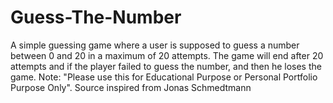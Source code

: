 # Guess-The-Number
A simple guessing game where a user is supposed to guess a number between 0 and 20 in a maximum of 20 attempts. The game will end after 20  attempts and if the player failed to guess the number, and then he loses the game. 
Note: "Please use this for Educational Purpose or Personal Portfolio Purpose Only".
Source inspired from Jonas Schmedtmann
